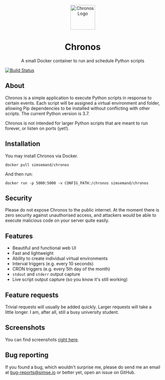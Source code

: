 <p align="center">
  <img alt="Chronos Logo" src="https://github.com/simse/chronos/raw/master/logo.png" width="80" />
</p>
<h1 align="center">
  Chronos
</h1>
<p align="center">
A small Docker container to run and schedule Python scripts
</p>

[![Build Status](https://travis-ci.com/simse/chronos.svg?branch=master)](https://travis-ci.com/simse/chronos)

## About
Chronos is a simple application to execute Python scripts in response to certain events. Each script will be assigned a virtual environment and folder, allowing Pip dependencies to be installed without conflicting with other scripts. The current Python version is 3.7.

Chronos is not intended for larger Python scripts that are meant to run forever, or listen on ports (yet!).

## Installation
You may install Chronos via Docker.
```
docker pull simsemand/chronos
```
And then run:
```
docker run -p 5000:5000 -v CONFIG_PATH:/chronos simsemand/chronos
```

## Security
Please do not expose Chronos to the public internet. At the moment there is zero security against unauthorised access, and attackers *would* be able to execute malicious code on your server quite easily.

## Features
- Beautiful and functional web UI
- Fast and lightweight
- Ability to create individual virtual environments
- Interval triggers (e.g. every 10 seconds)
- CRON triggers (e.g. every 5th day of the month)
- `stdout` and `stderr` output capture
- Live script output capture (so you know it's still working)

## Feature requests
Trivial requests will usually be added quickly. Larger requests will take a little longer. I am, after all, still a busy university student.

## Screenshots
You can find screenshots [right here](https://imgur.com/a/PQdH5ro).

## Bug reporting
If you found a bug, which wouldn't surprise me, please do send me an email at bug-reports@simse.io or better yet, open an issue on GitHub.
